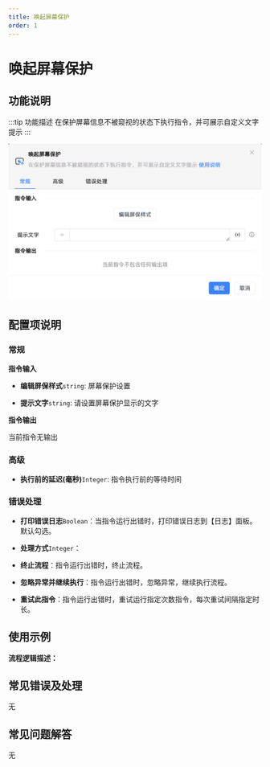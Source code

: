 ```yaml
---
title: 唤起屏幕保护
order: 1
---
```


# 唤起屏幕保护

## 功能说明

:::tip 功能描述
在保护屏幕信息不被窥视的状态下执行指令，并可展示自定义文字提示
:::

![唤起屏幕保护](../../../assets/唤起屏幕保护_command.png)

## 配置项说明

### 常规

**指令输入**

- **编辑屏保样式**`string`: 屏幕保护设置

- **提示文字**`string`: 请设置屏幕保护显示的文字


**指令输出**

当前指令无输出

### 高级

- **执行前的延迟(毫秒)**`Integer`: 指令执行前的等待时间

### 错误处理

- **打印错误日志**`Boolean`：当指令运行出错时，打印错误日志到【日志】面板。默认勾选。

- **处理方式**`Integer`：

 - **终止流程**：指令运行出错时，终止流程。

 - **忽略异常并继续执行**：指令运行出错时，忽略异常，继续执行流程。

 - **重试此指令**：指令运行出错时，重试运行指定次数指令，每次重试间隔指定时长。

## 使用示例

**流程逻辑描述：** 

## 常见错误及处理

无

## 常见问题解答

无

